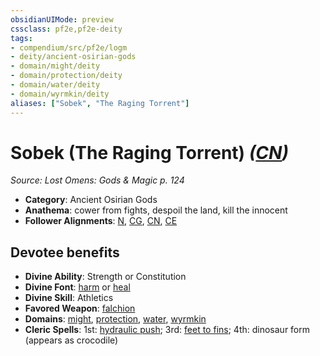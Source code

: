 ```yaml
---
obsidianUIMode: preview
cssclass: pf2e,pf2e-deity
tags:
- compendium/src/pf2e/logm
- deity/ancient-osirian-gods
- domain/might/deity
- domain/protection/deity
- domain/water/deity
- domain/wyrmkin/deity
aliases: ["Sobek", "The Raging Torrent"]
---
```

# Sobek (The Raging Torrent) *([CN](/rules/traits/chaotic-neutral-b1.md))*  
*Source: Lost Omens: Gods & Magic p. 124*  

- **Category**: Ancient Osirian Gods
- **Anathema**: cower from fights, despoil the land, kill the innocent
- **Follower Alignments**: [N](/rules/traits/neutral-b1.md), [CG](/rules/traits/chaotic-good-b1.md), [CN](/rules/traits/chaotic-neutral-b1.md), [CE](/rules/traits/chaotic-evil-b1.md)

## Devotee benefits

- **Divine Ability**: Strength or Constitution
- **Divine Font**: [harm](/compendium/spells/harm.md) or [heal](/compendium/spells/heal.md)
- **Divine Skill**: Athletics
- **Favored Weapon**: [falchion](/compendium/equipment/items/falchion.md)
- **Domains**: [might](/compendium/setting/domains.md#Might), [protection](/compendium/setting/domains.md#Protection), [water](/compendium/setting/domains.md#Water), [wyrmkin](/compendium/setting/domains.md#Wyrmkin)
- **Cleric Spells**: 1st: [hydraulic push](/compendium/spells/hydraulic-push.md); 3rd: [feet to fins](/compendium/spells/feet-to-fins.md); 4th: dinosaur form (appears as crocodile)